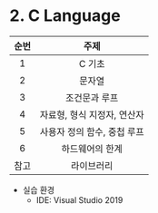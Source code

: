 # 2. C Language

| 순번 |            주제             |
| :--: | :-------------------------: |
|  1   |           C 기초            |
|  2   |           문자열            |
|  3   |        조건문과 루프        |
|  4   | 자료형, 형식 지정자, 연산자 |
|  5   | 사용자 정의 함수, 중첩 루프 |
|  6   |       하드웨어의 한계       |
| 참고 |         라이브러리          |

* 실습 환경
  * IDE: Visual Studio 2019

